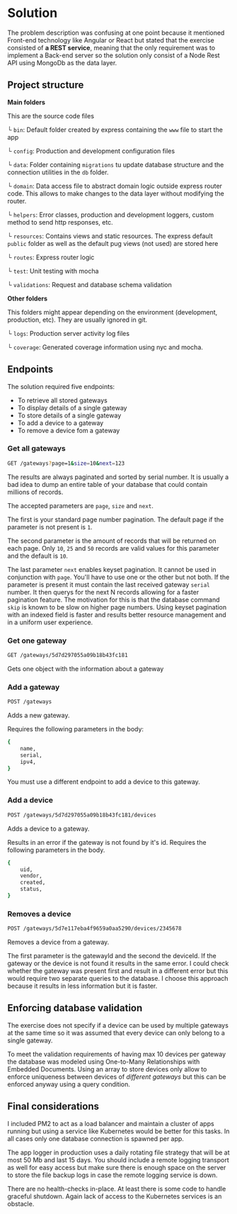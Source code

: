 # Solution

The problem description was confusing at one point because it mentioned Front-end technology like Angular or React but stated that the exercise consisted of **a REST service**, meaning that the only requirement was to implement a Back-end server so the solution only consist of a Node Rest API using MongoDb as the data layer.

## Project structure

**Main folders**

This are the source code files

└ `bin`: Default folder created by express containing the `www` file to start the app

└ `config`: Production and development configuration files

└ `data`: Folder containing `migrations` tu update database structure and the connection utilities in the `db` folder.

└ `domain`: Data access file to abstract domain logic outside express router code. This allows to make changes to the data layer without modifying the router.

└ `helpers`: Error classes, production and development loggers, custom method to send http responses, etc.

└ `resources`: Contains views and static resources. The express default `public` folder as well as the default pug views (not used) are stored here

└ `routes`: Express router logic

└ `test`: Unit testing with mocha

└ `validations`: Request and database schema validation

**Other folders**

This folders might appear depending on the environment (development, production, etc). They are usually ignored in git.

└ `logs`: Production server activity log files

└ `coverage`: Generated coverage information using nyc and mocha.

## Endpoints

The solution required five endpoints:

- To retrieve all stored gateways
- To display details of a single gateway
- To store details of a single gateway
- To add a device to a gateway
- To remove a device fom a gateway

### Get all gateways

```bash
GET /gateways?page=1&size=10&next=123
``` 

The results are always paginated and sorted by serial number. It is usually a bad idea to dump an entire table of your database that could contain millions of records.

The accepted parameters are `page`, `size` and `next`.

The first is your standard page number pagination. The default page if the parameter is not present is `1`.

The second parameter is the amount of records that will be returned on each page. Only `10`, `25` and `50` records are valid values for this parameter and the default is `10`.

The last parameter `next` enables keyset pagination. It cannot be used in conjunction with `page`. You'll have to use one or the other but not both. If the parameter is present it must contain the last received gateway `serial` number. It then querys for the next N records allowing for a faster pagination feature. The motivation for this is that the database command `skip` is known to be slow on higher page numbers. Using keyset pagination with an indexed field is faster and results better resource management and in a uniform user experience.

### Get one gateway

```bash
GET /gateways/5d7d297055a09b18b43fc181
``` 

Gets one object with the information about a gateway

### Add a gateway

```bash
POST /gateways
``` 
Adds a new gateway.

Requires the following parameters in the body:

```bash
{
    name,
    serial,
    ipv4,
}
``` 

You must use a different endpoint to add a device to this gateway.

### Add a device

```bash
POST /gateways/5d7d297055a09b18b43fc181/devices
``` 

Adds a device to a gateway.

Results in an error if the gateway is not found by it's id. Requires the following parameters in the body.

```bash
{
    uid,
    vendor,
    created,
    status,
}
``` 

### Removes a device

```bash
POST /gateways/5d7e117eba4f9659a0aa5290/devices/2345678
``` 

Removes a device from a gateway.

The first parameter is the gatewayId and the second the deviceId. If the gateway or the device is not found it results in the same error. I could check whether the gateway was present first and result in a different error but this would require two separate queries to the database. I choose this approach because it results in less information but it is faster.

## Enforcing database validation

The exercise does not specify if a device can be used by multiple gateways at the same time so it was assumed that every device can only belong to a single gateway.

To meet the validation requirements of having max 10 devices per gateway the database was modeled using One-to-Many Relationships with Embedded Documents. Using an array to store devices only allow to enforce uniqueness between devices of *different gateways* but this can be enforced anyway using a query condition.

## Final considerations

I included PM2 to act as a load balancer and maintain a cluster of apps running but using a service like Kubernetes would be better for this tasks. In all cases only one database connection is spawned per app.

The app logger in production uses a daily rotating file strategy that will be at most 50 Mb and last 15 days. You should include a remote logging transport as well for easy access but make sure there is enough space on the server to store the file backup logs in case the remote logging service is down.

There are no health-checks in-place. At least there is some code to handle graceful shutdown. Again lack of access to the Kubernetes services is an obstacle.
